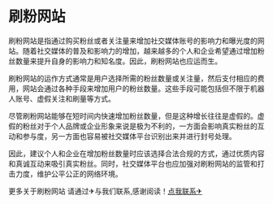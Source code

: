 # 刷粉网站

刷粉网站是指通过购买粉丝或者关注量来增加社交媒体账号的影响力和曝光度的网站。随着社交媒体的普及和影响力的增加，越来越多的个人和企业希望通过增加粉丝数量来提升自身的影响力和知名度。因此，刷粉网站也应运而生。

刷粉网站的运作方式通常是用户选择所需的粉丝数量或关注量，然后支付相应的费用，网站会通过各种手段来增加用户的粉丝数量。这些手段可能包括但不限于机器人账号、虚假关注和刷量等方式。

尽管刷粉网站能够在短时间内快速增加粉丝数量，但是这种增长往往是虚假的。虚假的粉丝对于个人品牌或企业形象来说是极为不利的，一方面会影响真实粉丝的互动和参与度，另一方面也容易被社交媒体平台识别出来并进行封号处理。

因此，建议个人和企业在增加粉丝数量时应该选择合法合规的方式，通过优质内容和真诚互动来吸引真实粉丝。同时，社交媒体平台也应加强对刷粉网站的监管和打击力度，维护公平公正的网络环境。

更多关于刷粉网站 请通过✈与我们联系,感谢阅读！[点我联系✈](https://pc.k02.cc)